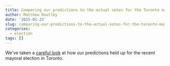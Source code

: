 ```yaml
---
title: Comparing our predictions to the actual votes for the Toronto mayoral election
author: Matthew Routley
date: '2015-01-23'
slug: comparing-our-predictions-to-the-actual-votes-for-the-toronto-mayoral-election
categories:
  - election
tags: []
---
```


We've taken a [careful look](http://www.psephoanalytics.ca/2015/01/comparing-our-predictions-to-actual.html) at how our predictions held up for the recent mayoral election in Toronto.